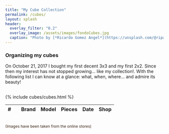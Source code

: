 ```yaml
---
title: "My Cube Collection"
permalink: /cubes/
layout: splash
header:
  overlay_filter: "0.2"
  overlay_image: /assets/images/fondoCubes.jpg
  caption: "Photo by [*Ricardo Gomez Angel*](https://unsplash.com/@ripato)"
---
```

### Organizing my cubes
On October 21, 2017 I bought my first decent 3x3 and my first 2x2. Since then my interest has not stopped growing... like my collection!. With the following list I can know at a glance: what, when, where... and admire its beauty!

<html>
  <head>
      <meta charset="UTF-8">
      <script src="/assets/js/sortable.min.js"></script><!-- https://github.hubspot.com/sortable/ -->
      <link rel="stylesheet" type="text/css" href="/assets/css/sortable-theme-minimal.css">
  </head>

  <style type="text/css">
    img {
      width: 80px;
      height: 80px;
    }

    th {
      border-right: 0;
    }

    td {
      border-right: 0;
    }

  </style>
  <body>
  
  <br/>
  <table data-sortable style="border-left: 0;border-right: 0;">
      <thead>
          <tr>
              <th style="text-align: right;">#</th>
              <th data-sortable="false" style="text-align: right;"><span class="fa fa-camera"></span></th>
              <th>Brand</th>
              <th>Model</th>
              <th style="text-align: right;">Pieces</th>
              <th style="text-align: center;">Date</th>
              <th>Shop</th>
          </tr>
      </thead>
      <tbody>
        <!-- file must be in _includes/cubes -->
        {% include cubes/cubes.html %}
      </tbody>
  </table>

<br/>
<span style="color: #382110; font-size: 12px;">(Images have been taken from the online stores)</span><br/>
  </body>
</html>
